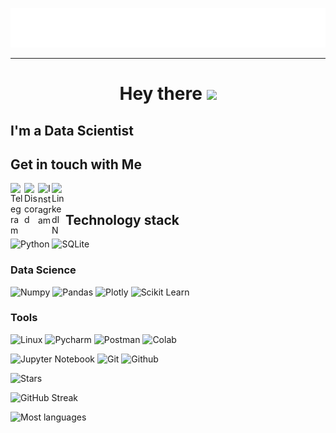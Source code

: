 ![Header](name.svg)


***
<h1 align="center">
  Hey there
  <img src="https://media.giphy.com/media/hvRJCLFzcasrR4ia7z/giphy.gif" width="30px"/>
</h1>

## I'm a Data Scientist
## Get in touch with Me

[<img align="left" alt="Telegram" width="22px" src="https://upload.wikimedia.org/wikipedia/commons/8/82/Telegram_logo.svg"/>](https://www.t.me/ahror_haydarov)

[<img align='left' alt='Discord' width='22px' src="https://www.svgrepo.com/show/353655/discord-icon.svg">](https://discord.com/channels/@haidarov_a)

[<img align='left' alt='Instagram' width='22px' src="https://www.svgrepo.com/show/452229/instagram-1.svg">](https://instagram.com/ahror__haydarov) 

[<img align="left" alt="LinkedIN" width="22px" src="https://upload.wikimedia.org/wikipedia/commons/thumb/8/81/LinkedIn_icon.svg/2048px-LinkedIn_icon.svg.png" />](https://www.linkedin.com/in/ahrorhaidarov/)
<br>

## Technology stack

![Python](https://shields.io/badge/-Python-yellow?style=for-the-badge&logo=python)
![SQLite](https://shields.io/badge/-SQLite-Blue?style=for-the-badge&logo=SQLite&logoColor=blue)

### Data Science

![Numpy](https://img.shields.io/badge/-Numpy-purple?style=for-the-badge&logo=Numpy&logoColor=blue)
![Pandas](https://img.shields.io/badge/-Pandas-EEE8AA?style=for-the-badge&logo=Pandas&logoColor=2d004d)
![Plotly](https://img.shields.io/badge/-Plotly-purple?style=for-the-badge&logo=Plotly&logoColor=white)
![Scikit Learn](https://img.shields.io/badge/-ScikitLearn-yellow?style=for-the-badge&logo=scikit-learn&logoColor=black)



### Tools

![Linux](https://shields.io/badge/-Linux-e6c300?style=for-the-badge&logo=Linux&logoColor=black)
![Pycharm](https://shields.io/badge/-Pycharm-00ff99?style=for-the-badge&logo=Pycharm&logoColor=black)
![Postman](https://shields.io/badge/-Postman-white?style=for-the-badge&logo=Postman&logoColor=ff9933)
![Colab](https://shields.io/badge/-Colab-6b5b29?style=for-the-badge&logo=googlecolab&logoColor=yellow)

![Jupyter Notebook](https://shields.io/badge/-Jupyter-ff9933?style=for-the-badge&logo=Jupyter&logoColor=black)
![Git](https://shields.io/badge/-Git-7a5c33?style=for-the-badge&logo=Git&logoColor=e36100)
![Github](https://shields.io/badge/-Github-3630cf?style=for-the-badge&logo=Github&logoColor=black)

![Stars](https://github-readme-stats.vercel.app/api?username=ahrorhaidarov&show_icons=true&theme=radical)

![GitHub Streak](https://streak-stats.demolab.com/?user=ahrorhaidarov&theme=dark)

![Most languages](https://github-readme-stats.vercel.app/api/top-langs/?username=ahrorhaidarov&layout=compact)
